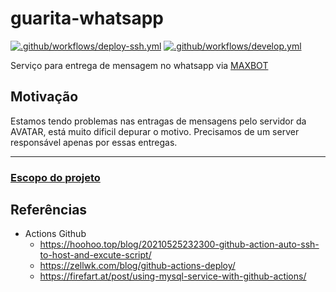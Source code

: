 # guarita-whatsapp

[![.github/workflows/deploy-ssh.yml](https://github.com/leguass7/guarita-whatsapp/actions/workflows/deploy-ssh.yml/badge.svg)](https://github.com/leguass7/guarita-whatsapp/actions/workflows/deploy-ssh.yml) [![.github/workflows/develop.yml](https://github.com/leguass7/guarita-whatsapp/actions/workflows/develop.yml/badge.svg?branch=develop)](https://github.com/leguass7/guarita-whatsapp/actions/workflows/develop.yml)

Serviço para entrega de mensagem no whatsapp via [MAXBOT](https://mbr.maxbot.com.br/doc-api-v1.php)

## Motivação

Estamos tendo problemas nas entragas de mensagens pelo servidor da AVATAR, está muito dificil depurar o motivo.
Precisamos de um server responsável apenas por essas entregas.

---

### [Escopo do projeto](./docs/scope.md)

## Referências

 - Actions Github
   - https://hoohoo.top/blog/20210525232300-github-action-auto-ssh-to-host-and-excute-script/
   - https://zellwk.com/blog/github-actions-deploy/
   - https://firefart.at/post/using-mysql-service-with-github-actions/